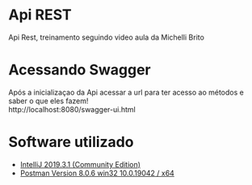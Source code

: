 # Api REST
Api Rest, treinamento seguindo video aula da Michelli Brito

# Acessando Swagger
Após a inicializaçao da Api acessar a url para ter acesso ao métodos e saber o que eles fazem!<br>
http://localhost:8080/swagger-ui.html

# Software utilizado 
- <a href="https://confluence.jetbrains.com/display/IDEADEV/IntelliJ+IDEA+2019.3.1+(193.5662.53+build)+Release+Notes?_ga=2.221353115.2071021485.1614359965-1884881996.1612039291&_gac=1.124503416.1612039291.CjwKCAiApNSABhAlEiwANuR9YPQlzlwnWJEmE8MQnHJCqJ93CL3EQjoBBPkFyExZsTw5sN034TcxABoCXwUQAvD_BwE">IntelliJ 2019.3.1 (Community Edition)</a>
- <a href="https://www.postman.com/downloads/">Postman Version 8.0.6 win32 10.0.19042 / x64 </a>
